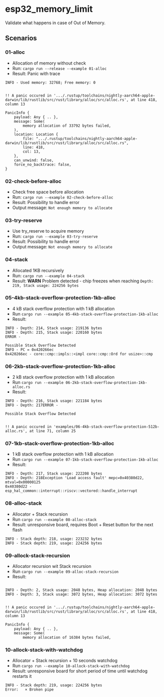 # esp32_memory_limit

Validate what happens in case of Out of Memory.

## Scenarios

### 01-alloc
- Allocation of memory  without check
- Run: `cargo run --release --example 01-alloc`
- Result: Panic with trace
```
INFO - Used memory: 32768; Free memory: 0


!! A panic occured in '.../.rustup/toolchains/nightly-aarch64-apple-darwin/lib/rustlib/src/rust/library/alloc/src/alloc.rs', at line 418, column 13

PanicInfo {
    payload: Any { .. },
    message: Some(
        memory allocation of 33792 bytes failed,
    ),
    location: Location {
        file: ".../.rustup/toolchains/nightly-aarch64-apple-darwin/lib/rustlib/src/rust/library/alloc/src/alloc.rs",
        line: 418,
        col: 13,
    },
    can_unwind: false,
    force_no_backtrace: false,
}
```

### 02-check-before-alloc
- Check free space before allocation
- Run: `cargo run --example 02-check-before-alloc`
- Result: Possibility to handle error
- Output message: `Not enough memory to allocate`

### 03-try-reserve
- Use try_reserve to acquire memory
- Run: `cargo run --example 03-try-reserve`
- Result: Possibility to handle error
- Output message: `Not enough memory to allocate`

### 04-stack
- Allocated 1KB recursively
- Run: `cargo run --example 04-stack`
- Result: **WARN** Problem detected - chip freezes when reaching `Depth: 219, Stack usage: 224256 bytes`


### 05-4kb-stack-overflow-protection-1kb-alloc
- 4 kB stack overflow protection with 1 kB allocation
- Run `cargo run --example 05-4kb-stack-overflow-protection-1kb-alloc`
- Result:
```
INFO - Depth: 214, Stack usage: 219136 bytes
INFO - Depth: 215, Stack usage: 220160 bytes
ERROR -

Possible Stack Overflow Detected
INFO - PC = 0x420266ec
0x420266ec - core::cmp::impls::<impl core::cmp::Ord for usize>::cmp
```

### 06-2kb-stack-overflow-protection-1kb-alloc
- 2 kB stack overflow protection with 1 kB allocation
- Run `cargo run --example 06-2kb-stack-overflow-protection-1kb-alloc.rs`
- Result:
```
INFO - Depth: 216, Stack usage: 221184 bytes
INFO - Depth: 217ERROR -

Possible Stack Overflow Detected


!! A panic occured in 'examples/06-4kb-stack-overflow-protection-512b-alloc.rs', at line 71, column 25
```

### 07-1kb-stack-overflow-protection-1kb-alloc
- 1 kB stack overflow protection with 1 kB allocation
- Run `cargo run --example 07-1kb-stack-overflow-protection-1kb-alloc`
- Result:
```
INFO - Depth: 217, Stack usage: 222208 bytes
INFO - Depth: 218Exception 'Load access fault' mepc=0x40380d22, mtval=0x00000125
0x40380d22 - esp_hal_common::interrupt::riscv::vectored::handle_interrupt
```

### 08-alloc-stack
- Allocator + Stack recursion
- Run `cargo run --example 08-alloc-stack`
- Result: unresponsive board, requires Boot + Reset button for the next flash
```
INFO - Stack depth: 218, usage: 223232 bytes
INFO - Stack depth: 219, usage: 224256 bytes
```

### 09-allock-stack-recursion
- Allocator recursion wit Stack recursion
- Run `cargo run --example 09-alloc-stack-recursion`
- Result:
```

INFO - Depth: 2, Stack usage: 2048 bytes, Heap allocation: 2048 bytes
INFO - Depth: 3, Stack usage: 3072 bytes, Heap allocation: 3072 bytes


!! A panic occured in '.../.rustup/toolchains/nightly-aarch64-apple-darwin/lib/rustlib/src/rust/library/alloc/src/alloc.rs', at line 418, column 13

PanicInfo {
    payload: Any { .. },
    message: Some(
        memory allocation of 16384 bytes failed,
```

### 10-allock-stack-with-watchdog
- Allocator + Stack recursion + 10 seconds watchdog
- Run `cargo run --example 10-allock-stack-with-watchdog`
- Result: unresponsive board for short period of time until watchdog restarts it
```
INFO - Stack depth: 219, usage: 224256 bytes
Error:   × Broken pipe
```
